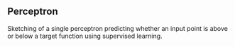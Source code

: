 ## Perceptron

Sketching of a single perceptron predicting whether an input point is above or below a target function using supervised learning.
